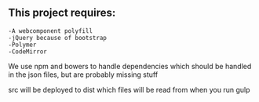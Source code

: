 ## This project requires:
    -A webcomponent polyfill
    -jQuery because of bootstrap
    -Polymer
    -CodeMirror
    
We use npm and bowers to handle dependencies which should be handled in the json files, but are probably missing stuff

src will be deployed to dist which files will be read from when you run gulp